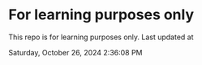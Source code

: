 # For learning purposes only
This repo is for learning purposes only.
Last updated at

Saturday, October 26, 2024 2:36:08 PM

